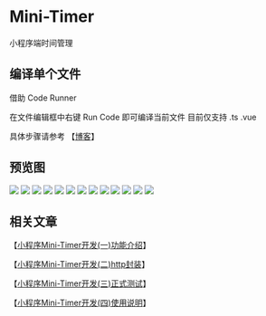 # Mini-Timer
 小程序端时间管理


## 编译单个文件

借助 Code Runner

在文件编辑框中右键 Run Code 即可编译当前文件 目前仅支持 .ts .vue

具体步骤请参考 【[博客](https://zodream.cn/blog/id/107.html)】


## 预览图

![](./screen/1.gif)
![](./screen/1.jpg)
![](./screen/2.jpg)
![](./screen/3.jpg)
![](./screen/4.jpg)
![](./screen/5.jpg)
![](./screen/6.jpg)
![](./screen/7.jpg)
![](./screen/8.jpg)
![](./screen/9.jpg)
![](./screen/10.jpg)
![](./screen/11.jpg)
![](./screen/12.jpg)

## 相关文章

【[小程序Mini-Timer开发(一)功能介绍](https://zodream.cn/blog/id/108.html)】

【[小程序Mini-Timer开发(二)http封装](https://zodream.cn/blog/id/109.html)】

【[小程序Mini-Timer开发(三)正式测试](https://zodream.cn/blog/id/110.html)】

【[小程序Mini-Timer开发(四)使用说明](https://zodream.cn/blog/id/111.html)】
